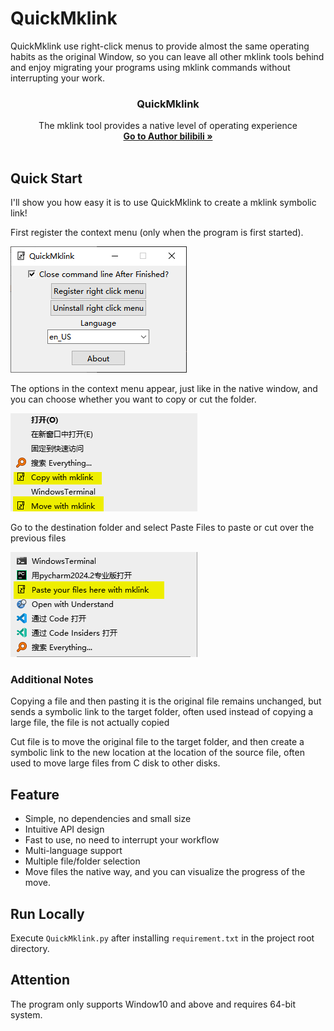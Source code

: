 # QuickMklink

QuickMklink use right-click menus to provide almost the same operating habits as the original Window, so you can leave all other mklink tools behind and enjoy migrating your programs using mklink commands without interrupting your work.

  <h3 align="center">QuickMklink</h3>
  <p align="center">
    The mklink tool provides a native level of operating experience
    <br />
    <a href="https://space.bilibili.com/282527875"><strong>Go to Author bilibili »</strong></a>
    <br />
    <br />
</p>

## Quick Start

I'll show you how easy it is to use QuickMklink to create a mklink symbolic link!

First register the context menu (only when the program is first started).

![Clip_2024-08-26_22-17-12](./README.assets/Clip_2024-08-26_22-17-12.png)

The options in the context menu appear, just like in the native window, and you can choose whether you want to copy or cut the folder.

![Clip_2024-08-26_22-19-07](./README.assets/Clip_2024-08-26_22-19-07.png)

Go to the destination folder and select Paste Files to paste or cut over the previous files

![Clip_2024-08-26_22-19-53](./README.assets/Clip_2024-08-26_22-19-53.png)

### Additional Notes

Copying a file and then pasting it is the original file remains unchanged, but sends a symbolic link to the target folder, often used instead of copying a large file, the file is not actually copied

Cut file is to move the original file to the target folder, and then create a symbolic link to the new location at the location of the source file, often used to move large files from C disk to other disks.

## Feature

- Simple, no dependencies and small size
- Intuitive API design
- Fast to use, no need to interrupt your workflow
- Multi-language support
- Multiple file/folder selection
- Move files the native way, and you can visualize the progress of the move.

## Run Locally

Execute `QuickMklink.py` after installing `requirement.txt` in the project root directory.

## Attention 

The program only supports Window10 and above and requires 64-bit system.
